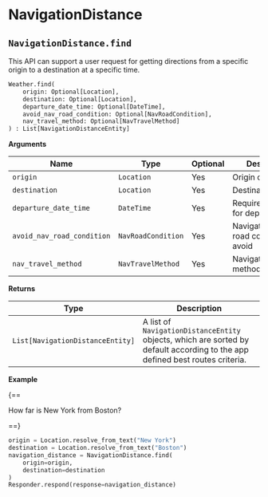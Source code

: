 # NavigationDistance

## `NavigationDistance.find`

This API can support a user request for getting directions from a specific origin to a destination at a specific time.

``` py
Weather.find(
    origin: Optional[Location],
    destination: Optional[Location],
    departure_date_time: Optional[DateTime],
    avoid_nav_road_condition: Optional[NavRoadCondition],
    nav_travel_method: Optional[NavTravelMethod]
) : List[NavigationDistanceEntity]
```

**Arguments**

| Name          | Type          | Optional    | Description                              |
| ------------- | ------------- | ----------- | --------------------------------------- |
| `origin`      | `Location`    | Yes         | Origin object                            |
| `destination` | `Location`    | Yes         | Destination object                       |
| `departure_date_time`   | `DateTime`    | Yes        | Required Date/time for departure    |
| `avoid_nav_road_condition` | `NavRoadCondition` | Yes | NavigationDistance road condition to avoid |
| `nav_travel_method` | `NavTravelMethod` | Yes | NavigationDistance method |

**Returns**

| Type          | Description       |
| ------------- | ----------------- |
| `List[NavigationDistanceEntity]`    | A list of `NavigationDistanceEntity` objects, which are sorted by default according to the app defined best routes criteria. |

**Example**

{==

How far is New York from Boston?

==}

``` py
origin = Location.resolve_from_text("New York")
destination = Location.resolve_from_text("Boston")
navigation_distance = NavigationDistance.find(
    origin=origin,
    destination=destination
)
Responder.respond(response=navigation_distance)
```
